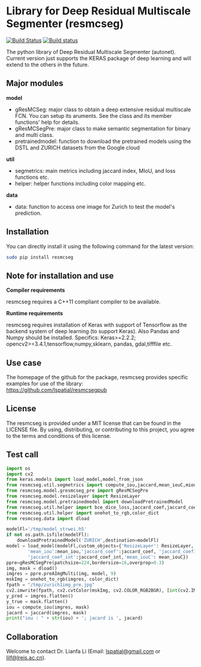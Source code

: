 # Library for Deep Residual Multiscale Segmenter (resmcseg)

[![Build Status](https://travis-ci.org/pybind/cmake_example.svg?branch=master)](https://travis-ci.org/pybind/cmake_example)
[![Build status](https://ci.appveyor.com/api/projects/status/57nnxfm4subeug43/branch/master?svg=true)](https://ci.appveyor.com/project/dean0x7d/cmake-example/branch/master)

The python library of Deep Residual Multiscale Segmenter (autonet). 
Current version just supports the KERAS package of deep learning and 
will extend to the others in the future. 

## Major modules

**model**

* gResMCSeg: major class to obtain a deep extensive residual multiscale  
      FCN. You can setup its aruments. See the class and its 
      member functions' help for details.  
* gResMCSegPre: major class to make semantic segmentation for binary and multi class. 
* pretrainedmodel: function to download the pretrained models using the DSTL and 
      ZURICH datasets from the Google cloud 

**util**

* segmetrics: main metrics including jaccard index, MIoU, and loss functions etc.
* helper: helper functions including color mapping etc.   

**data**

* data: function to access one image for Zurich to test the model's prediction. 
       
## Installation

You can directly install it using the following command for the latest version:

```bash
sudo pip install resmcseg
```

## Note for installation and use 

**Compiler requirements**

resmcseg requires a C++11 compliant compiler to be available.

**Runtime requirements**

resmcseg requires installation of Keras with support of Tensorflow as the 
backend system of deep learning (to support Keras). Also Pandas and Numpy should 
be installed. 
Specifics: Keras>=2.2.2; opencv2>=3.4.1,tensorflow,numpy,sklearn, pandas,
          gdal,tifffile etc.  

## Use case 
The homepage of the github for the package, resmcseg provides specific 
examples for use of the library:  
https://github.com/lspatial/resmcsegpub 

## License

The resmcseg is provided under a MIT license that can be found in the LICENSE
file. By using, distributing, or contributing to this project, you agree to the
terms and conditions of this license.

## Test call

```python
import os
import cv2
from keras.models import load_model,model_from_json
from resmcseg.util.segmetrics import compute_iou,jaccard,mean_iouC,miou,mean_iou
from resmcseg.model.gresmcseg_pre import gResMCSegPre
from resmcseg.model.resizelayer import ResizeLayer
from resmcseg.model.pretrainedmodel import downloadPretrainedModel
from resmcseg.util.helper import bce_dice_loss,jaccard_coef,jaccard_coef_int,jaccard_coef1
from resmcseg.util.helper import onehot_to_rgb,color_dict
from resmcseg.data import dload

modelFl='/tmp/model_strwei.h5'
if not os.path.isfile(modelFl):
    downloadPretrainedModel('ZURICH',destination=modelFl)
model = load_model(modelFl,custom_objects={'ResizeLayer': ResizeLayer,'bce_dice_loss':bce_dice_loss,
        'mean_iou':mean_iou,'jaccard_coef':jaccard_coef, 'jaccard_coef1':jaccard_coef1,'miou':miou,
        'jaccard_coef_int':jaccard_coef_int,'mean_iouC': mean_iouC})
ppre=gResMCSegPre(patchsize=224,bordersize=16,overprop=0.3)
img, mask = dload()
imgres = ppre.preAImgMulti(img, model, 9)
mskImg = onehot_to_rgb(imgres, color_dict)
fpath = "/tmp/zurich1img_pre.jpg"
cv2.imwrite(fpath, cv2.cvtColor(mskImg, cv2.COLOR_RGB2BGR), [int(cv2.IMWRITE_JPEG_QUALITY), 100])
y_pred = imgres.flatten()
y_true = mask.flatten()
iou = compute_iou(imgres, mask)
jacard = jaccard(imgres, mask)
print("iou : " + str(iou) + '; jacard is ', jacard)

```
## Collaboration

Welcome to contact Dr. Lianfa Li (Email: lspatial@gmail.com or lilf@lreis.ac.cn). 